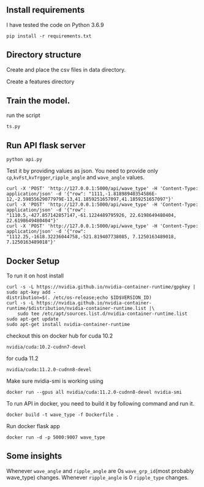 ## Install requirements
I have tested the code on Python 3.6.9
```shell
pip install -r requirements.txt
```

## Directory structure
Create and place the csv files in data directory.

Create a features directory

## Train the model.
run the script 
```shell
ts.py
```

## Run API flask server
```shell
python api.py
```

Test it by providing values as json. You need to provide only `cp`,`kvFst`,`kvTrgger`,`ripple_angle` and `wave_angle` values.
```shell
curl -X 'POST' 'http://127.0.0.1:5000/api/wave_type' -H 'Content-Type: application/json' -d '{"row": "1111,-1.81898940354586E-12,-2.59855629077979E-13,41.1859251657097,41.1859251657097"}'
curl -X 'POST' 'http://127.0.0.1:5000/api/wave_type' -H 'Content-Type: application/json' -d '{"row": "1110.5,-427.857142857147,-61.1224489795926, 22.6198649480404, 22.6198649480404"}'
curl -X 'POST' 'http://127.0.0.1:5000/api/wave_type' -H 'Content-Type: application/json' -d '{"row": "1112.25,-1618.32236044758,-521.819407738085, 7.1250163489018, 7.1250163489018"}'
```

## Docker Setup
To run it on host install 
```shell
curl -s -L https://nvidia.github.io/nvidia-container-runtime/gpgkey | sudo apt-key add -
distribution=$(. /etc/os-release;echo $ID$VERSION_ID)
curl -s -L https://nvidia.github.io/nvidia-container-runtime/$distribution/nvidia-container-runtime.list |\
    sudo tee /etc/apt/sources.list.d/nvidia-container-runtime.list
sudo apt-get update
sudo apt-get install nvidia-container-runtime
```

checkout this on docker hub
for cuda 10.2
```text
nvidia/cuda:10.2-cudnn7-devel
```

for cuda 11.2
```text
nvidia/cuda:11.2.0-cudnn8-devel
```

Make sure nvidia-smi is working using
```shell
docker run --gpus all nvidia/cuda:11.2.0-cudnn8-devel nvidia-smi
```
To run API in docker, you need to build it by following command and run it.
```shell
docker build -t wave_type -f Dockerfile .
```
Run docker flask app
```shell
docker run -d -p 5000:9007 wave_type
```


## Some insights
Whenever `wave_angle` and `ripple_angle` are 0s `wave_grp_id`(most probably wave_type) changes.
Whenever `ripple_angle` is 0 `ripple_type` changes.